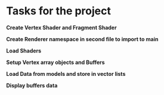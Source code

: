 # Tasks for the project

**Create Vertex Shader and Fragment Shader**

**Create Renderer namespace in second file to import to main**

**Load Shaders**

**Setup Vertex array objects and Buffers**

**Load Data from models and store in vector lists**

**Display buffers data**